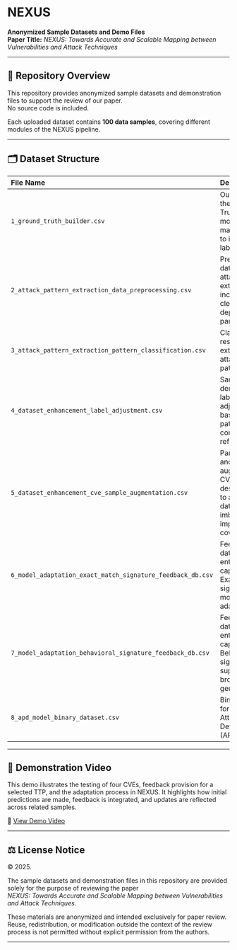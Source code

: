 # NEXUS

**Anonymized Sample Datasets and Demo Files**  
**Paper Title:** *NEXUS: Towards Accurate and Scalable Mapping between Vulnerabilities and Attack Techniques*

---

## 📂 Repository Overview

This repository provides anonymized sample datasets and demonstration files to support the review of our paper.  
No source code is included.

Each uploaded dataset contains **100 data samples**, covering different modules of the NEXUS pipeline.

---

## 🗂️ Dataset Structure

| File Name | Description |
|:---|:---|
| `1_ground_truth_builder.csv` | Outputs from the Ground Truth Builder module, mapping CVEs to initial TTP labels. |
| `2_attack_pattern_extraction_data_preprocessing.csv` | Preprocessed data used for attack pattern extraction, including cleaning and dependency parsing. |
| `3_attack_pattern_extraction_pattern_classification.csv` | Classification results for extracted attack patterns. |
| `4_dataset_enhancement_label_adjustment.csv` | Samples demonstrating label adjustment based on pattern and context refinements. |
| `5_dataset_enhancement_cve_sample_augmentation.csv` | Paraphrased and augmented CVE descriptions to address data imbalance and improve TTP coverage. |
| `6_model_adaptation_exact_match_signature_feedback_db.csv` | Feedback database entries capturing Exact-Match signatures for model adaptation. |
| `7_model_adaptation_behavioral_signature_feedback_db.csv` | Feedback database entries capturing Behavioral signatures to support broader generalization. |
| `8_apd_model_binary_dataset.csv` | Binary dataset for training the Attack Pattern Detection (APD) model. |

---

## 🎥 Demonstration Video

This demo illustrates the testing of four CVEs, feedback provision for a selected TTP, and the adaptation process in NEXUS. It highlights how initial predictions are made, feedback is integrated, and updates are reflected across related samples.

🔗 [View Demo Video](https://drive.google.com/file/d/1tyjw3itfWS6Mv6vT8jTKqyPbxn5EZ2iq/view?usp=sharing)

---

## ⚖️ License Notice

© 2025.

The sample datasets and demonstration files in this repository are provided solely for the purpose of reviewing the paper  
*NEXUS: Towards Accurate and Scalable Mapping between Vulnerabilities and Attack Techniques.*

These materials are anonymized and intended exclusively for paper review.  
Reuse, redistribution, or modification outside the context of the review process is not permitted without explicit permission from the authors.

---
